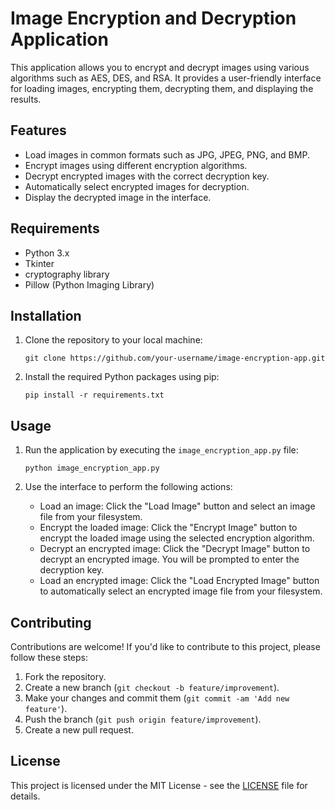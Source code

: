 # Image Encryption and Decryption Application

This application allows you to encrypt and decrypt images using various algorithms such as AES, DES, and RSA. It provides a user-friendly interface for loading images, encrypting them, decrypting them, and displaying the results.

## Features

- Load images in common formats such as JPG, JPEG, PNG, and BMP.
- Encrypt images using different encryption algorithms.
- Decrypt encrypted images with the correct decryption key.
- Automatically select encrypted images for decryption.
- Display the decrypted image in the interface.

## Requirements

- Python 3.x
- Tkinter
- cryptography library
- Pillow (Python Imaging Library)

## Installation

1. Clone the repository to your local machine:

    ```
    git clone https://github.com/your-username/image-encryption-app.git
    ```

2. Install the required Python packages using pip:

    ```
    pip install -r requirements.txt
    ```

## Usage

1. Run the application by executing the `image_encryption_app.py` file:

    ```
    python image_encryption_app.py
    ```

2. Use the interface to perform the following actions:
   - Load an image: Click the "Load Image" button and select an image file from your filesystem.
   - Encrypt the loaded image: Click the "Encrypt Image" button to encrypt the loaded image using the selected encryption algorithm.
   - Decrypt an encrypted image: Click the "Decrypt Image" button to decrypt an encrypted image. You will be prompted to enter the decryption key.
   - Load an encrypted image: Click the "Load Encrypted Image" button to automatically select an encrypted image file from your filesystem.

## Contributing

Contributions are welcome! If you'd like to contribute to this project, please follow these steps:

1. Fork the repository.
2. Create a new branch (`git checkout -b feature/improvement`).
3. Make your changes and commit them (`git commit -am 'Add new feature'`).
4. Push the branch (`git push origin feature/improvement`).
5. Create a new pull request.

## License

This project is licensed under the MIT License - see the [LICENSE](LICENSE) file for details.
